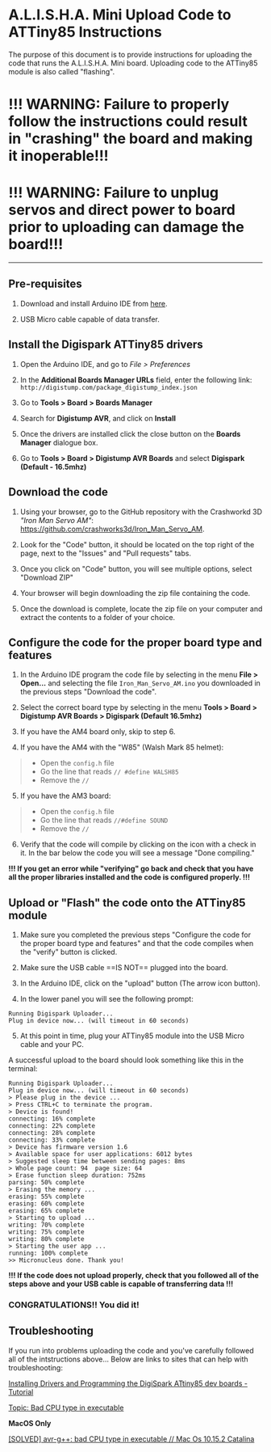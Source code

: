 # A.L.I.S.H.A. Mini Upload Code to ATTiny85 Instructions

The purpose of this document is to provide instructions for uploading the code that runs the A.L.I.S.H.A. Mini board. Uploading code to the ATTiny85 module is also called "flashing".

# !!! WARNING: Failure to properly follow the instructions could result in "crashing" the board and making it inoperable!!!

# !!! WARNING: Failure to unplug servos and direct power to board prior to uploading can damage the board!!! 

---
## Pre-requisites

1. Download and install Arduino IDE from [here](https://www.arduino.cc/en/software).

2. USB Micro cable capable of data transfer.

## Install the Digispark ATTiny85 drivers

1. Open the Arduino IDE, and go to *File > Preferences*

2. In the **Additional Boards Manager URLs** field, enter the following link: `http://digistump.com/package_digistump_index.json`

3. Go to **Tools > Board > Boards Manager**

4. Search for **Digistump AVR**, and click on **Install**

5. Once the drivers are installed click the close button on the **Boards Manager** dialogue box.

6. Go to **Tools > Board > Digistump AVR Boards** and select **Digispark (Default - 16.5mhz)**

## Download the code

1. Using your browser, go to the GitHub repository with the Crashworkd 3D *"Iron Man Servo AM"*: https://github.com/crashworks3d/Iron_Man_Servo_AM.

2. Look for the "Code" button, it should be located on the top right of the page, next to the "Issues" and "Pull requests" tabs.

3. Once you click on "Code" button, you will see multiple options, select "Download ZIP"

4. Your browser will begin downloading the zip file containing the code.

5. Once the download is complete, locate the zip file on your computer and extract the contents to a folder of your choice.

## Configure the code for the proper board type and features

1. In the Arduino IDE program the code file by selecting in the menu **File > Open...** and selecting the file `Iron_Man_Servo_AM.ino` you downloaded in the previous steps "Download the code".

2. Select the correct board type by selecting in the menu **Tools > Board > Digistump AVR Boards > Digispark (Default 16.5mhz)**

3. If you have the AM4 board only, skip to step 6.

4. If you have the AM4 with the "W85" (Walsh Mark 85 helmet):

> - Open the `config.h` file
> - Go the line that reads `// #define WALSH85`
> - Remove the `//`

5. If you have the AM3 board:
> - Open the `config.h` file
> - Go the line that reads `//#define SOUND`
> - Remove the `//`

6. Verify that the code will compile by clicking on the icon with a check in it.  In the bar below the code you will see a message "Done compiling."

**!!! If you get an error while "verifying" go back and check that you have all the proper libraries installed and the code is configured properly. !!!**

## Upload or "Flash" the code onto the ATTiny85 module

1. Make sure you completed the previous steps "Configure the code for the proper board type and features" and that the code compiles when the "verify" button is clicked.

2. Make sure the USB cable ==IS NOT== plugged into the board.

3. In the Arduino IDE, click on the "upload" button (The arrow icon button).

4. In the lower panel you will see the following prompt:

```
Running Digispark Uploader...
Plug in device now... (will timeout in 60 seconds)
```

5. At this point in time, plug your ATTiny85 module into the USB Micro cable and your PC.

A successful upload to the board should look something like this in the terminal:

```
Running Digispark Uploader...
Plug in device now... (will timeout in 60 seconds)
> Please plug in the device ... 
> Press CTRL+C to terminate the program.
> Device is found!
connecting: 16% complete
connecting: 22% complete
connecting: 28% complete
connecting: 33% complete
> Device has firmware version 1.6
> Available space for user applications: 6012 bytes
> Suggested sleep time between sending pages: 8ms
> Whole page count: 94  page size: 64
> Erase function sleep duration: 752ms
parsing: 50% complete
> Erasing the memory ...
erasing: 55% complete
erasing: 60% complete
erasing: 65% complete
> Starting to upload ...
writing: 70% complete
writing: 75% complete
writing: 80% complete
> Starting the user app ...
running: 100% complete
>> Micronucleus done. Thank you!
```

**!!! If the code does not upload properly, check that you followed all of the steps above and your USB cable is capable of transferring data !!!**

### CONGRATULATIONS!! You did it!

## Troubleshooting

If you run into problems uploading the code and you've carefully followed all of the intstructions above...  Below are links to sites that can help with troubleshooting:

[Installing Drivers and Programming the DigiSpark ATtiny85 dev boards - Tutorial](https://www.youtube.com/watch?v=MmDBvgrYGZs)

[Topic: Bad CPU type in executable](https://digistump.com/board/index.php?topic=3249.0)

**MacOS Only**

[[SOLVED] avr-g++: bad CPU type in executable // Mac Os 10.15.2 Catalina](https://www.youtube.com/watch?v=xv1e6ZOBVfA)
